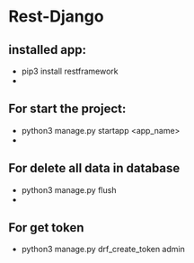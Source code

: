 # Rest-Django


## installed app:

- pip3 install restframework
- 

## For start the project:

- python3 manage.py startapp <app_name>
- 

## For delete all data in database

- python3 manage.py flush 
- 

## For get token

- python3 manage.py drf_create_token admin
